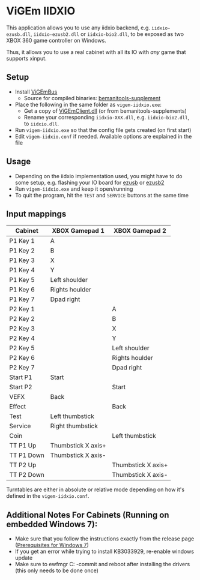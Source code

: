 # ViGEm IIDXIO
This application allows you to use any iidxio backend, e.g. `iidxio-ezusb.dll`, `iidxio-ezusb2.dll`
or `iidxio-bio2.dll`, to be exposed as two XBOX 360 game controller on Windows.

Thus, it allows you to use a real cabinet with all its IO with *any* game that supports xinput.

## Setup
* Install [ViGEmBus](https://github.com/ViGEm/ViGEmBus/releases)
  * Source for compiled binaries: [bemanitools-supplement](https://dev.s-ul.eu/djhackers/bemanitools-supplement)
* Place the following in the same folder as `vigem-iidxio.exe`:
  * Get a copy of [ViGEmClient.dll](https://bin.jvnv.net/file/ZgMJK/ViGEmClient.zip) (or from bemanitools-supplements)
  * Rename your corresponding `iidxio-XXX.dll`, e.g. `iidxio-bio2.dll`, to `iidxio.dll`.
* Run `vigem-iidxio.exe` so that the config file gets created (on first start)
* Edit `vigem-iidxio.conf` if needed. Available options are explained in the file

## Usage
* Depending on the iidxio implementation used, you might have to do some setup, e.g. flashing your
IO board for [ezusb](../iidxhook/iidxio-ezusb.md#setup) or
[ezusb2](../iidxhook/iidxio-ezusb2.md#setup)
* Run `vigem-iidxio.exe` and keep it open/running
* To quit the program, hit the `TEST` and `SERVICE` buttons at the same time

## Input mappings
| Cabinet    | XBOX Gamepad 1     | XBOX Gamepad 2     |
|------------|--------------------|--------------------|
| P1 Key 1   | A                  |                    |
| P1 Key 2   | B                  |                    |
| P1 Key 3   | X                  |                    |
| P1 Key 4   | Y                  |                    |
| P1 Key 5   | Left shoulder      |                    |
| P1 Key 6   | Rights houlder     |                    |
| P1 Key 7   | Dpad right         |                    |
| P2 Key 1   |                    | A                  |
| P2 Key 2   |                    | B                  |
| P2 Key 3   |                    | X                  |
| P2 Key 4   |                    | Y                  |
| P2 Key 5   |                    | Left shoulder      |
| P2 Key 6   |                    | Rights houlder     |
| P2 Key 7   |                    | Dpad right         |
| Start P1   | Start              |                    |
| Start P2   |                    | Start              |
| VEFX       | Back               |                    |
| Effect     |                    | Back               |
| Test       | Left thumbstick    |                    |
| Service    | Right thumbstick   |                    |
| Coin       |                    | Left thumbstick    |
| TT P1 Up   | Thumbstick X axis+ |                    |
| TT P1 Down | Thumbstick X axis- |                    |
| TT P2 Up   |                    | Thumbstick X axis+ |
| TT P2 Down |                    | Thumbstick X axis- |

Turntables are either in absolute or relative mode depending on how it's defined in the
`vigem-iidxio.conf`.

## Additional Notes For Cabinets (Running on embedded Windows 7):
* Make sure that you follow the instructions exactly from the release page
([Prerequisites for Windows 7](https://github.com/ViGEm/ViGEmBus/wiki/Prerequisites-for-Windows-7))
* If you get an error while trying to install KB3033929, re-enable windows update
* Make sure to ewfmgr C: -commit and reboot after installing the drivers (this only needs to be
done once)
